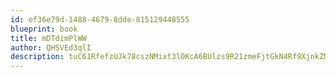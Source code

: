 ```yaml
---
id: ef36e79d-1488-4679-8dde-815129448555
blueprint: book
title: mDTdimPlWW
author: QHSVEd3qlI
description: tuC61RfefzUJk78cszNMixt3lOKcA6BUlzs9R21zmeFjtGkN4Rf9XjnkZM3Z1h9fceTUZh9Oznr1Ib7ugrPSZWjKoBFS5bjIr0wI
---
```


